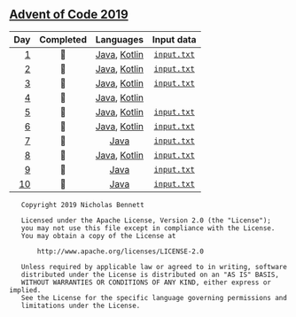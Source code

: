 ## [Advent of Code 2019](https://adventofcode.com/2019/)

| Day | Completed | Languages | Input data |
|----:|:---------:|:---------:|:----------:|
| [1](https://adventofcode.com/2019/day/1) | :star2: | [Java](src/day1/JavaMain.java), [Kotlin](src/day1/KotlinMain.kt) | [`input.txt`](data/day1/input.txt) |
| [2](https://adventofcode.com/2019/day/2) | :star2: | [Java](src/day2/JavaMain.java), [Kotlin](src/day2/KotlinMain.kt) | [`input.txt`](data/day2/input.txt) |
| [3](https://adventofcode.com/2019/day/3) | :star2: | [Java](src/day3/JavaMain.java), [Kotlin](src/day3/KotlinMain.kt) | [`input.txt`](data/day3/input.txt) |
| [4](https://adventofcode.com/2019/day/4) | :star2: | [Java](src/day4/JavaMain.java), [Kotlin](src/day4/KotlinMain.kt) | |
| [5](https://adventofcode.com/2019/day/5) | :star2: | [Java](src/day5/JavaMain.java), [Kotlin](src/day5/KotlinMain.kt) | [`input.txt`](data/day5/input.txt) |
| [6](https://adventofcode.com/2019/day/6) | :star2: | [Java](src/day6/JavaMain.java), [Kotlin](src/day6/KotlinMain.kt) | [`input.txt`](data/day6/input.txt) |
| [7](https://adventofcode.com/2019/day/7) | :star2: | [Java](src/day7/JavaMain.java) <!-- , [Kotlin](src/day7/KotlinMain.kt) --> | [`input.txt`](data/day7/input.txt) |
| [8](https://adventofcode.com/2019/day/8) | :star2: | [Java](src/day8/JavaMain.java), [Kotlin](src/day8/KotlinMain.kt) | [`input.txt`](data/day8/input.txt) |
| [9](https://adventofcode.com/2019/day/9) | :star2: | [Java](src/day9/JavaMain.java) <!-- , [Kotlin](src/day9/KotlinMain.kt) --> | [`input.txt`](data/day9/input.txt) |
| [10](https://adventofcode.com/2019/day/10) | :star2: | [Java](src/day10/JavaMain.java) <!-- , [Kotlin](src/day10/KotlinMain.kt) --> | [`input.txt`](data/day10/input.txt) |

<!--
| [11](https://adventofcode.com/2019/day/11) | :star2: | [Java](src/day11/JavaMain.java), [Kotlin](src/day11/KotlinMain.kt) | [`input.txt`](data/day11/input.txt) |
| [12](https://adventofcode.com/2019/day/12) | :star2: | [Java](src/day12/JavaMain.java), [Kotlin](src/day12/KotlinMain.kt) | [`input.txt`](data/day12/input.txt) |
| [13](https://adventofcode.com/2019/day/13) | :star2: | [Java](src/day13/JavaMain.java), [Kotlin](src/day13/KotlinMain.kt) | [`input.txt`](data/day13/input.txt) |
| [14](https://adventofcode.com/2019/day/14) | :star2: | [Java](src/day14/JavaMain.java), [Kotlin](src/day14/KotlinMain.kt) | [`input.txt`](data/day14/input.txt) |
| [15](https://adventofcode.com/2019/day/15) | :star2: | [Java](src/day15/JavaMain.java), [Kotlin](src/day15/KotlinMain.kt) | [`input.txt`](data/day15/input.txt) |
| [16](https://adventofcode.com/2019/day/16) | :star2: | [Java](src/day16/JavaMain.java), [Kotlin](src/day16/KotlinMain.kt) | [`input.txt`](data/day16/input.txt) |
| [17](https://adventofcode.com/2019/day/17) | :star2: | [Java](src/day17/JavaMain.java), [Kotlin](src/day17/KotlinMain.kt) | [`input.txt`](data/day17/input.txt) |
| [18](https://adventofcode.com/2019/day/18) | :star2: | [Java](src/day18/JavaMain.java), [Kotlin](src/day18/KotlinMain.kt) | [`input.txt`](data/day18/input.txt) |
| [19](https://adventofcode.com/2019/day/19) | :star2: | [Java](src/day19/JavaMain.java), [Kotlin](src/day19/KotlinMain.kt) | [`input.txt`](data/day19/input.txt) |
| [20](https://adventofcode.com/2019/day/20) | :star2: | [Java](src/day20/JavaMain.java), [Kotlin](src/day20/KotlinMain.kt) | [`input.txt`](data/day20/input.txt) |
| [21](https://adventofcode.com/2019/day/21) | :star2: | [Java](src/day21/JavaMain.java), [Kotlin](src/day21/KotlinMain.kt) | [`input.txt`](data/day21/input.txt) |
| [22](https://adventofcode.com/2019/day/22) | :star2: | [Java](src/day22/JavaMain.java), [Kotlin](src/day22/KotlinMain.kt) | [`input.txt`](data/day22/input.txt) |
| [23](https://adventofcode.com/2019/day/23) | :star2: | [Java](src/day23/JavaMain.java), [Kotlin](src/day23/KotlinMain.kt) | [`input.txt`](data/day23/input.txt) |
| [24](https://adventofcode.com/2019/day/24) | :star2: | [Java](src/day24/JavaMain.java), [Kotlin](src/day24/KotlinMain.kt) | [`input.txt`](data/day24/input.txt) |
| [25](https://adventofcode.com/2019/day/25) | :star2: | [Java](src/day25/JavaMain.java), [Kotlin](src/day25/KotlinMain.kt) | [`input.txt`](data/day25/input.txt) |
-->

```text
   Copyright 2019 Nicholas Bennett

   Licensed under the Apache License, Version 2.0 (the "License");
   you may not use this file except in compliance with the License.
   You may obtain a copy of the License at

       http://www.apache.org/licenses/LICENSE-2.0

   Unless required by applicable law or agreed to in writing, software
   distributed under the License is distributed on an "AS IS" BASIS,
   WITHOUT WARRANTIES OR CONDITIONS OF ANY KIND, either express or implied.
   See the License for the specific language governing permissions and
   limitations under the License.
```